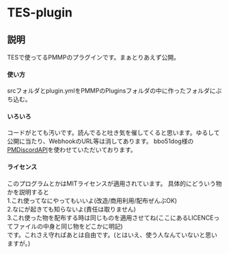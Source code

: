 # TES-plugin

## 説明
TESで使ってるPMMPのプラグインです。まぁとりあえず公開。
#### 使い方
srcフォルダとplugin.ymlをPMMPのPluginsフォルダの中に作ったフォルダにぶち込む。
#### いろいろ
コードがとても汚いです。読んでると吐き気を催してくると思います。ゆるして  
公開に当たり、WebhookのURL等は消してあります。
bbo51dog様の[PMDiscordAPI](https://github.com/bbo51dog/PMDiscordAPI)を使わせていただいております。
#### ライセンス
このプログラムとかはMITライセンスが適用されています。
具体的にどういう物かを説明すると  
1.これ使ってなにやってもいいよ(改造/商用利用/配布ぜんぶOK)  
2.なにが起きても知らないよ(責任は取りません)  
3.これ使った物を配布する時は同じものを適用させてね(ここにあるLICENCEってファイルの中身と同じ物をどこかに明記)  
です。これさえ守ればあとは自由です。(とはいえ、使う人なんていないと思いますが。)

